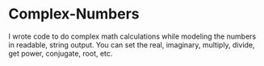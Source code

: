 # Complex-Numbers
I wrote code to do complex math calculations while modeling the numbers in readable, string output. You can set the real, imaginary, multiply, divide, get power, conjugate, root, etc.
